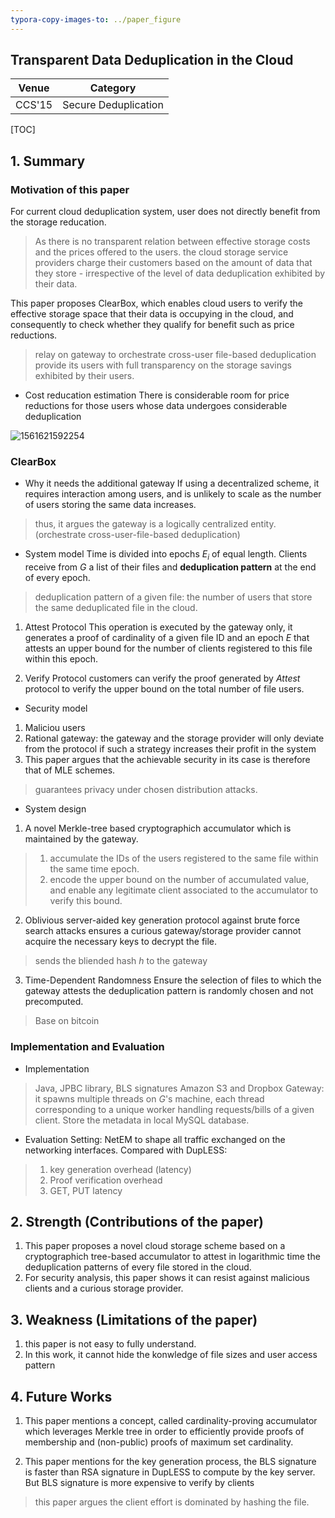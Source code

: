 ```yaml
---
typora-copy-images-to: ../paper_figure
---
```

Transparent Data Deduplication in the Cloud
------------------------------------------
|           Venue            |       Category       |
| :------------------------: | :------------------: |
| CCS'15 | Secure Deduplication |
[TOC]

## 1. Summary
### Motivation of this paper
For current cloud deduplication system, user does not directly benefit from the storage reducation.
> As there is no transparent relation between effective storage costs and the prices offered to the users.
> the cloud storage service providers charge their customers based on the amount of data that they store - irrespective of the level of data deduplication exhibited by their data.


This paper proposes ClearBox, which enables cloud users to verify the effective storage space that their data is occupying in the cloud, and consequently to check whether they qualify for benefit such as price reductions.
> relay on gateway to orchestrate cross-user file-based deduplication
> provide its users with full transparency on the storage savings exhibited by their users.


- Cost reducation estimation
There is considerable room for price reductions for those users whose data undergoes considerable deduplication

![1561621592254](../paper_figure/1561621592254.png)

### ClearBox
- Why it needs the additional gateway
If using a decentralized scheme, it requires interaction among users, and is unlikely to scale as the number of users storing the same data increases.
> thus, it argues the gateway is a logically centralized entity. (orchestrate cross-user-file-based deduplication)

- System model
Time is divided into epochs $E_i$ of equal length. Clients receive from $G$ a list of their files and **deduplication pattern** at the end of every epoch.
> deduplication pattern of a given file: the number of users that store the same deduplicated file in the cloud.

1. Attest Protocol
This operation is executed by the gateway only, it generates a proof of cardinality of a given file ID and an epoch $E$ that attests an upper bound for the number of clients registered to this file within this epoch.

2. Verify Protocol
customers can verify the proof generated by $Attest$ protocol to verify the upper bound on the total number of file users.

- Security model
1. Maliciou users
2. Rational gateway: the gateway and the storage provider will only deviate from the protocol if such a strategy increases their profit in the system 
3. This paper argues that the achievable security in its case is therefore that of MLE schemes.
> guarantees privacy under chosen distribution attacks.

- System design
1. A novel Merkle-tree based cryptographich accumulator which is maintained by the gateway.
> 1. accumulate the IDs of the users registered to the same file within the same time epoch.
> 2. encode the upper bound on the number of accumulated value, and enable any legitimate client associated to the accumulator to verify this bound.


2. Oblivious server-aided key generation protocol
against brute force search attacks
ensures a curious gateway/storage provider cannot acquire the necessary keys to decrypt the file.
> sends the bliended hash $h$ to the gateway

3. Time-Dependent Randomness
Ensure the selection of files to which the gateway attests the deduplication pattern is randomly chosen and not precomputed.
> Base on bitcoin

### Implementation and Evaluation
- Implementation
> Java, JPBC library, BLS signatures
> Amazon S3 and Dropbox
> Gateway: it spawns multiple threads on $G$'s machine, each thread corresponding to a unique worker handling requests/bills of a given client.
> Store the metadata in local MySQL database.

- Evaluation
Setting: NetEM to shape all traffic exchanged on the networking interfaces.
Compared with DupLESS:
> 1. key generation overhead (latency)
> 2. Proof verification overhead
> 3. GET, PUT latency

## 2. Strength (Contributions of the paper)
1. This paper proposes a novel cloud storage scheme based on a cryptographich tree-based accumulator to attest in logarithmic time the deduplication patterns of every file stored in the cloud.
2. For security analysis, this paper shows it can resist against malicious clients and a curious storage provider.


## 3. Weakness (Limitations of the paper)
1. this paper is not easy to fully understand.
2. In this work, it cannot hide the konwledge of file sizes and user access pattern

## 4. Future Works
1. This paper mentions a concept, called cardinality-proving accumulator which leverages Merkle tree in order to efficiently provide proofs of membership and (non-public) proofs of maximum set cardinality.

2. This paper mentions for the key generation process, the BLS signature is faster than RSA signature in DupLESS to compute by the key server. But BLS signature is more expensive to verify by clients
> this paper argues the client effort is dominated by hashing the file.

